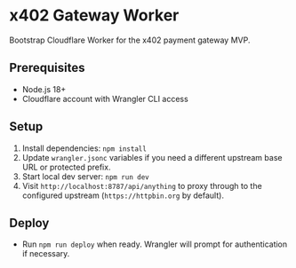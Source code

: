 # x402 Gateway Worker

Bootstrap Cloudflare Worker for the x402 payment gateway MVP.

## Prerequisites
- Node.js 18+
- Cloudflare account with Wrangler CLI access

## Setup
1. Install dependencies: `npm install`
2. Update `wrangler.jsonc` variables if you need a different upstream base URL or protected prefix.
3. Start local dev server: `npm run dev`
4. Visit `http://localhost:8787/api/anything` to proxy through to the configured upstream (`https://httpbin.org` by default).

## Deploy
- Run `npm run deploy` when ready. Wrangler will prompt for authentication if necessary.
